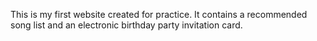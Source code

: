 

This is my first website created for practice. It contains a recommended song list and an electronic birthday party invitation card.
